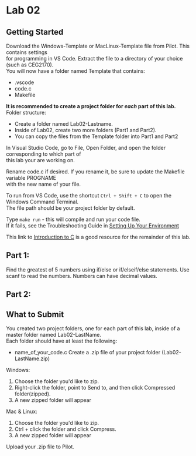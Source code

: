 # Lab 02

## Getting Started

Download the Windows-Template or MacLinux-Template file from Pilot.  This contains settings  
for programming in VS Code.  Extract the file to a directory of your choice (such as CEG2170).  
You will now have a folder named Template that contains:
* .vscode
* code.c
* Makefile

**It is recommended to create a project folder for *each* part of this lab.**
Folder structure:
* Create a folder named Lab02-Lastname.  
* Inside of Lab02, create two more folders (Part1 and Part2).
* You can copy the files from the Template folder into Part1 and Part2   

In Visual Studio Code, go to File, Open Folder, and open the folder corresponding to which part of  
this lab your are working on.

Rename code.c if desired.  If you rename it, be sure to update the Makefile variable PROGNAME  
with the new name of your file.

To run from VS Code, use the shortcut `Ctrl + Shift + C` to open the Windows Command Terminal.  
The file path should be your project folder by default.

Type `make run` - this will compile and run your code file.  
If it fails, see the Troubleshooting Guide in [Setting Up Your Environment](https://github.com/pattonsgirl/Spring2020-CEG2170)

This link to [Introduction to C](https://www.cprogramming.com/tutorial/c/lesson1.html) is a good resource for the remainder of this lab.

## Part 1:
Find the greatest of 5 numbers using if/else or if/elseif/else statements.  Use scanf to read the numbers.  Numbers can have decimal values.


## Part 2:


## What to Submit
You created two project folders, one for each part of this lab, inside of a master folder named Lab02-LastName.  
Each folder should have at least the following:
* name_of_your_code.c
Create a .zip file of your project folder (Lab02-LastName.zip)

Windows:
1. Choose the folder you'd like to zip.
2. Right-click the folder, point to Send to, and then click Compressed folder(zipped). 
3. A new zipped folder will appear 
 
Mac & Linux:
1. Choose the folder you'd like to zip.
2. Ctrl + click the folder and click Compress. 
3. A new zipped folder will appear 

Upload your .zip file to Pilot.